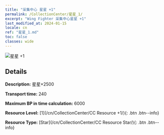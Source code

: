```yaml
---
title: "采集中心 星星 +1"
permalink: /CollectionCenter/星星_1/
excerpt: "Wing Fighter 采集中心星星 +1"
last_modified_at: 2024-01-15
locale: cn
ref: "星星_1.md"
toc: false
classes: wide
---
```



![星星 +1](/images/cc/CC_Star_1.png)

## Details

  **Description:** 星星×2500

  **Transport time:** 240

  **Maximum BP in time calculation:** 6000

  **Resource Level:** [1](/cn/CollectionCenter/CC Resource +1/){: .btn .btn--info}

  **Resource Type:** [Star](/cn/CollectionCenter/CC Resource Star/){: .btn .btn--info}

